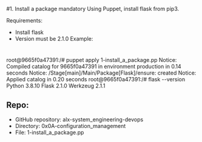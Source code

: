#1. Install a package 
mandatory
Using Puppet, install flask from pip3.

Requirements:

- Install flask
- Version must be 2.1.0
Example:
#
root@9665f0a47391:/# puppet apply 1-install_a_package.pp
Notice: Compiled catalog for 9665f0a47391 in environment production in 0.14 seconds
Notice: /Stage[main]/Main/Package[Flask]/ensure: created
Notice: Applied catalog in 0.20 seconds
root@9665f0a47391:/# flask --version
Python 3.8.10
Flask 2.1.0
Werkzeug 2.1.1
## Repo:

- GitHub repository: alx-system_engineering-devops
- Directory: 0x0A-configuration_management
- File: 1-install_a_package.pp
